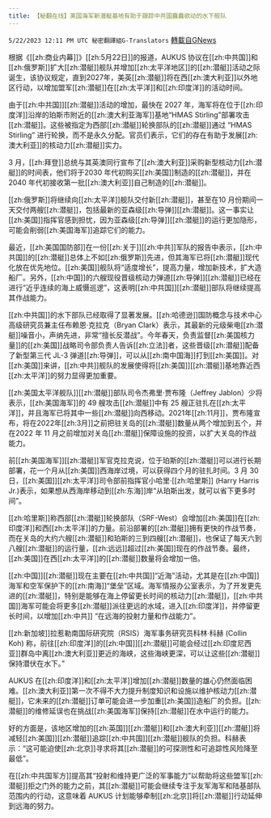 ```yaml
---
title: 【秘翻在线】美国海军新潜艇基地有助于跟踪中共国蠢蠢欲动的水下舰队
---
```

`5/22/2023 12:11 PM UTC 秘密翻譯組G-Translators` [轉載自GNews](https://gnews.org/articles/1321245)

根据《[[zh:商业内幕]]》[[zh:5月22日]]的报道，AUKUS 协议在[[zh:中共国]]和[[zh:俄罗斯]]扩大[[zh:潜艇]]舰队并增加[[zh:太平洋地区]]的[[zh:潜艇]]活动之际诞生，该协议规定，直到2027年，美英[[zh:潜艇]]将在西[[zh:澳大利亚]]以外地区行动，以增加盟军[[zh:潜艇]]在[[zh:太平洋]]和[[zh:印度洋]]的活动时间。

由于[[zh:中共国]][[zh:潜艇]]活动的增加，最快在 2027 年，海军将在位于[[zh:印度洋]]沿岸的珀斯市附近的[[zh:澳大利亚海军]]基地“HMAS Stirling”部署攻击[[zh:潜艇]]。这些被指定为西部[[zh:潜艇]]轮换部队的[[zh:潜艇]]通过 “HMAS Stirling” 进行轮换，而不是永久分配。官员们表示，它们的存在有助于发展[[zh:澳大利亚]]的核动力[[zh:潜艇]]实力。

3 月，[[zh:拜登]]总统与其英澳同行宣布了[[zh:澳大利亚]]采购新型核动力[[zh:潜艇]]的时间表，他们将于2030 年代初购买[[zh:美国]]制造的[[zh:潜艇]]，并在2040 年代初接收第一批[[zh:澳大利亚]]自己制造的[[zh:潜艇]]。

[[zh:俄罗斯]]将继续向[[zh:太平洋]]舰队交付新[[zh:潜艇]]，甚至在10 月份期间一天交付两艘[[zh:潜艇]]，包括最新的亚森级[[zh:导弹]][[zh:潜艇]]。这一事实让[[zh:美国]]指挥官感到担忧，因为亚森级[[zh:导弹]][[zh:潜艇]]的运行更加隐形，可能会削弱[[zh:美国海军]]追踪它们的能力。

最近，[[zh:美国国防部]]在一份[[zh:关于]][[zh:中共]]军队的报告中表示，[[zh:中共国]]的[[zh:潜艇]]总体上不如[[zh:俄罗斯]]先进，但其海军已将[[zh:潜艇]]现代化放在优先地位。[[zh:美国]]舰队将“适度增长”，提高力量，增加新技术，扩大造船厂。另外，[[zh:中国]]的六艘现役晋级核动力弹道[[zh:导弹]][[zh:潜艇]]已经在进行“近乎连续的海上威慑巡逻”，这表明[[zh:中共国]][[zh:潜艇]]部队将继续提高其作战能力。

[[zh:中共国]]的水下部队已经取得了显著发展。[[zh:哈德逊]]国防概念与技术中心高级研究员兼主任布赖恩·克拉克（Bryan Clark）表示，其最新的元级柴电[[zh:潜艇]]噪音小，声纳先进，非常“擅长反潜战”。今年春天，负责监督[[zh:美国核力量]]的[[zh:美国]]战略司令部负责人告诉[[zh:立法]]者，这些晋级[[zh:潜艇]]配备了新型第三代 JL-3 弹道[[zh:导弹]]，可以从[[zh:南中国海]]打到[[zh:美国]]。对[[zh:美国]]来讲，[[zh:中共]]舰队的发展使得将[[zh:美国]][[zh:潜艇]]基地靠近西[[zh:太平洋]]的努力显得更加重要。

[[zh:美国太平洋舰队]][[zh:潜艇]]部队司令杰弗里·贾布隆（Jeffrey Jablon）少将表示，[[zh:美国海军]]的 49 艘攻击[[zh:潜艇]]中有 25 艘正驻扎在[[zh:太平洋]]，并且海军已将其中一些[[zh:潜艇]]向西移动。2021年[[zh:11月]]，贾布隆宣布，将在2022年[[zh:3月]]之前把驻关岛的[[zh:潜艇]]数量从两个增加到五个，并在2022 年 11 月之前增加对关岛[[zh:潜艇]]保障设施的投资，以扩大关岛的作战能力。

前[[zh:美国海军]][[zh:潜艇]]军官克拉克说，位于珀斯的[[zh:潜艇]]可以进行长期部署，花一个月从[[zh:美国]]西海岸过境，可以获得四个月的驻扎时间。3 月 30 日，[[zh:美国]][[zh:太平洋]]司令部前指挥官小哈里·[[zh:哈里斯]] (Harry Harris Jr.)表示，如果想从西海岸移动到[[zh:东海]]岸“从珀斯出发，就可以省下更多时间”。

[[zh:哈里斯]]称西部[[zh:潜艇]]轮换部队（SRF-West）会增加[[zh:美国]]在[[zh:印度洋]]和西[[zh:太平洋]]的力量。前沿部署的[[zh:潜艇]]拥有更快的作战节奏，而在关岛的大约六艘[[zh:潜艇]]和珀斯的三到四艘[[zh:潜艇]]，也保证了每天六到八艘[[zh:潜艇]]的运行量，[[zh:远远]]超过[[zh:美国]]现在的作战节奏。最终，[[zh:美国]]在西[[zh:太平洋]]的[[zh:潜艇]]数量将会增加一倍。

[[zh:中国]][[zh:潜艇]]现在主要在[[zh:中共国]]“近海”活动，尤其是在[[zh:中国]]海军和空军保护下的[[zh:南海]]“堡垒”区域。海军情报办公室表示，为了开发更先进的[[zh:潜艇]]，特别是能够在海上停留更长时间的核动力[[zh:潜艇]]，[[zh:中共国]]海军可能会将更多[[zh:潜艇]]派往更远的水域，进入[[zh:印度洋]]，并停留更长时间，以增加[[zh:中共]] “在远海的投射力量和作战能力”。

[[zh:新加坡]]拉惹勒南国际研究院（RSIS）海军事务研究员科林·科赫 (Collin Koh) 称，前往[[zh:印度洋]]的[[zh:中国]][[zh:潜艇]]可能会经过[[zh:印度尼西亚]]群岛中离[[zh:澳大利亚]]更近的海峡，这些海峡更深，可以让这些[[zh:潜艇]]保持潜伏在水下。”

AUKUS 在[[zh:印度洋]]和[[zh:太平洋]]增加[[zh:潜艇]]数量的雄心仍然面临困难。[[zh:澳大利亚]]第一次不得不大力提升制度知识和设施以维护核动力[[zh:潜艇]]，它未来的[[zh:潜艇]]订单可能会进一步加重[[zh:美国]]造船厂的负担。[[zh:潜艇]]的维修延误也在挑战[[zh:美国海军]]保持[[zh:潜艇]]在水中运行的能力。

好的方面是，该地区增加的[[zh:英国]][[zh:潜艇]]和[[zh:澳大利亚]][[zh:潜艇]]将减轻[[zh:美国]][[zh:潜艇]]追踪[[zh:中共国]][[zh:潜艇]]舰队的负担。科赫表示：“这可能迫使[[zh:北京]]寻求将其[[zh:潜艇]]的可探测性和可追踪性风险降至最低”。

在[[zh:中共国军方]]提高其“投射和维持更广泛的军事能力”以帮助将这些盟军[[zh:潜艇]]拒之门外的能力之前，其[[zh:潜艇]]可能会继续专注于友军海军和陆基部队范围内的行动，这意味着 AUKUS 计划能够牵制[[zh:北京]]将[[zh:潜艇]]行动延伸到远海的努力。
